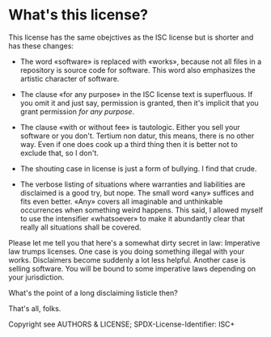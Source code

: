 # What's this license?

This license has the same obejctives as the ISC license but is shorter and has
these changes:

- The word «software» is replaced with «works», because not all files in a
repository is source code for software. This word also emphasizes the artistic
character of software.

- The clause «for any purpose» in the ISC license text is superfluous. If you
omit it and just say, permission is granted, then it's implicit that you grant
permission *for any purpose*.

- The clause «with or without fee» is tautologic. Either you sell your software
or you don't. Tertium non datur, this means, there is no other way. Even if one
does cook up a third thing then it is better not to exclude that, so I don't.

- The shouting case in license is just a form of bullying. I find that crude.

- The verbose listing of situations where warranties and liabilities are
disclaimed is a good try, but nope. The small word «any» suffices and fits even
better. «Any» covers all imaginable and unthinkable occurrences when something
weird happens. This said, I allowed myself to use the intensifier «whatsoever»
to make it abundantly clear that really all situations shall be covered.

Please let me tell you that here's a somewhat dirty secret in law: Imperative
law trumps licenses. One case is you doing something illegal with your works.
Disclaimers become suddenly a lot less helpful. Another case is selling
software. You will be bound to some imperative laws depending on your
jurisdiction.

What's the point of a long disclaiming listicle then?

That's all, folks.

Copyright see AUTHORS & LICENSE; SPDX-License-Identifier: ISC+
